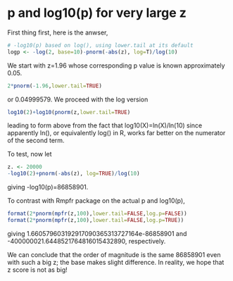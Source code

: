 # p and log10(p) for very large z

First thing first, here is the anwser,
```r
# -log10(p) based on log(), using lower.tail at its default
logp <- -log(2, base=10)-pnorm(-abs(z), log=T)/log(10)
```
We start with z=1.96 whose corresponding p value is known approximately 0.05.
```r
2*pnorm(-1.96,lower.tail=TRUE)
```
or 0.04999579. We proceed with the log version
```r
log10(2)+log10(pnorm(z,lower.tail=TRUE)
```
leading to form above from the fact that log10(X)=ln(X)/ln(10) since apparently ln(), or 
equivalently log() in R, works far better on the numerator of the second term.

To test, now let
```r
z. <- 20000
-log10(2)+pnorm(-abs(z), log=TRUE)/log(10)
```
giving -log10(p)=86858901.

To contrast with Rmpfr package on the actual p and log10(p),
```r
format(2*pnorm(mpfr(z,100),lower.tail=FALSE,log.p=FALSE))
format(2*pnorm(mpfr(z,100),lower.tail=FALSE,log.p=TRUE))
```
giving 
1.660579603192917090365313727164e-86858901 and -400000021.6448521764816015432890, respectively.

We can conclude that the order of magnitude is the same 86858901 even with such a big z; the base
makes slight difference. In reality, we hope that z score is not as big!
